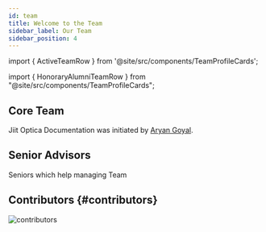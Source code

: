 ```yaml
---
id: team
title: Welcome to the Team
sidebar_label: Our Team
sidebar_position: 4
---
```


import {
ActiveTeamRow
} from '@site/src/components/TeamProfileCards';

import {
    HonoraryAlumniTeamRow
} from "@site/src/components/TeamProfileCards";

## Core Team

Jiit Optica Documentation was initiated by [Aryan Goyal](https://www.linkedin.com/in/aryangoyal80/). 

<ActiveTeamRow />

## Senior Advisors

Seniors which help managing Team 

<HonoraryAlumniTeamRow />

## Contributors {#contributors}

![contributors](https://opencollective.com/OpticaDocs/contributors.svg?button=false)
